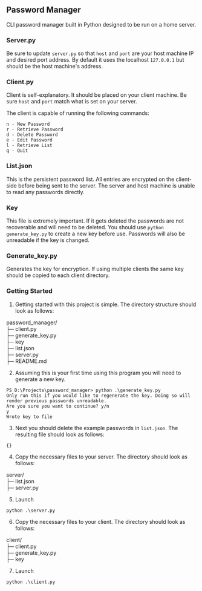 <!-- ABOUT THE PROJECT -->

## Password Manager

CLI password manager built in Python designed to be run on a home server.

### Server.py

Be sure to update `server.py` so that `host` and `port` are your host machine IP and desired port address. By default it uses the localhost `127.0.0.1` but should be the host machine's address.

### Client.py

Client is self-explanatory. It should be placed on your client machine. Be sure `host` and `port` match what is set on your server.

The client is capable of running the following commands:

```
n - New Password
r - Retrieve Password
d - Delete Password
e - Edit Password
l - Retrieve List
q - Quit
```

### List.json

This is the persistent password list. All entries are encrypted on the client-side before being sent to the server. The server and host machine is unable to read any passwords directly.

### Key

This file is extremely important. If it gets deleted the passwords are not recoverable and will need to be deleted. You should use `python generate_key.py` to create a new key before use. Passwords will also be unreadable if the key is changed.

### Generate_key.py

Generates the key for encryption. If using multiple clients the same key should be copied to each client directory.

### Getting Started

1. Getting started with this project is simple. The directory structure should look as follows:

password_manager/\
├─ client.py\
├─ generate_key.py\
├─ key\
├─ list.json\
├─ server.py\
├─ README.md

2. Assuming this is your first time using this program you will need to generate a new key.

```
PS D:\Projects\password_manager> python .\generate_key.py
Only run this if you would like to regenerate the key. Doing so will render previous passwords unreadable.
Are you sure you want to continue? y/n
y
Wrote key to file
```

3. Next you should delete the example passwords in `list.json`. The resulting file should look as follows:

```
{}
```

4. Copy the necessary files to your server. The directory should look as follows:

server/\
├─ list.json\
├─ server.py

5. Launch

```
python .\server.py
```

6. Copy the necessary files to your client. The directory should look as follows:

client/\
├─ client.py\
├─ generate_key.py\
├─ key

7. Launch

```
python .\client.py
```

